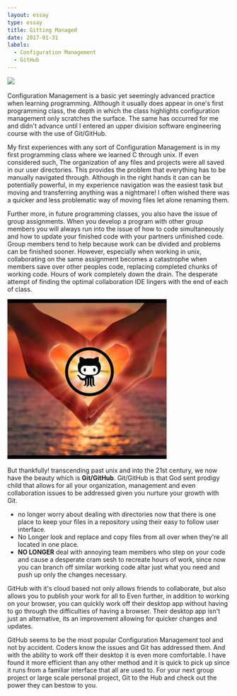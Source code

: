 ```yaml
---
layout: essay
type: essay
title: Gitting Managed
date: 2017-01-31
labels: 
  - Configuration Management
  - GitHub
---
```


<div class="ui segment">
	<img class="ui centered small image" src="https://puppet.com/sites/default/files/2016-03/configuration-lg_3.png">


Configuration Management is a basic yet seemingly advanced practice when learning 
programming. Although it usually does appear in one's first programming class, the depth
in which the class highlights configuration management only scratches the surface. The 
same has occurred for me and didn't advance until I entered an upper division software 
engineering course with the use of Git/GitHub.

<p>My first experiences with any sort of Configuration Management is in my first programming
class where we learned C through unix. If even considered such, The organization of any 
files and projects were all saved in our user directories. This provides the problem
that everything has to be manually navigated through. Although in the right hands it can
can be potentially powerful, in my experience navigation was the easiest task but moving
and transferring anything was a nightmare! I often wished there was a quicker and less 
problematic way of moving files let alone renaming them.

<p>Further more, in future programming classes, you also have the issue of group assignments.
When you develop a program with other group members you will always run into the issue of
how to code simultaneously and how to update your finished code with your partners
unfinished code. Group members tend to help because work can be divided and problems can 
be finished sooner. However, especially when working in unix, collaborating on the same
assignment becomes a catastrophe when members save over other peoples code, replacing
completed chunks of working code. Hours of work completely down the drain. The desperate
attempt of finding the optimal collaboration IDE lingers with the end of each of class.
</div?>
<div class="ui segment">
	<img class="ui small left floated image" src="..//images/godsent.jpg">

But thankfully! transcending past unix and into the 21st century, we now have the beauty 
which is **Git/GitHub**. Git/GitHub is that God sent prodigy child that allows for all your
organization, management and even collaboration issues to be addressed given you nurture
your growth with Git. 
<ul>
<li> no longer worry about dealing with directories now that there is one place to keep your 
files in a repository using their easy to follow user interface. </li>
<li> No Longer look and replace and copy files from all over when they're all located in one 
place. </li>
<li> <strong>NO LONGER</strong> deal with annoying team members who step on your code and cause a desperate 
cram sesh to recreate hours of work, since now you can branch off similar working code 
altar just what you need and push up only the changes necessary.</li>
</ul>

<p>GitHub with it's cloud based not only allows friends to collaborate, but also allows you
to publish your work for all to 
Even further, in addition to working on your browser, you can quickly work off their 
desktop app without having to go through the difficulties of having a browser. Their 
desktop app isn't just an alternative, its an improvement allowing for quicker changes 
and updates.
</div>
GitHub seems to be the most popular Configuration Management tool and not by accident. 
Coders know the issues and Git has addressed them. And with the ability to work off their
desktop it is even more comfortable. I have found it more efficient than any other method
and it is quick to pick up since it runs from a familiar interface that all are used to.
For your next group project or large scale personal project, Git to the Hub and check out
the power they can bestow to you.


